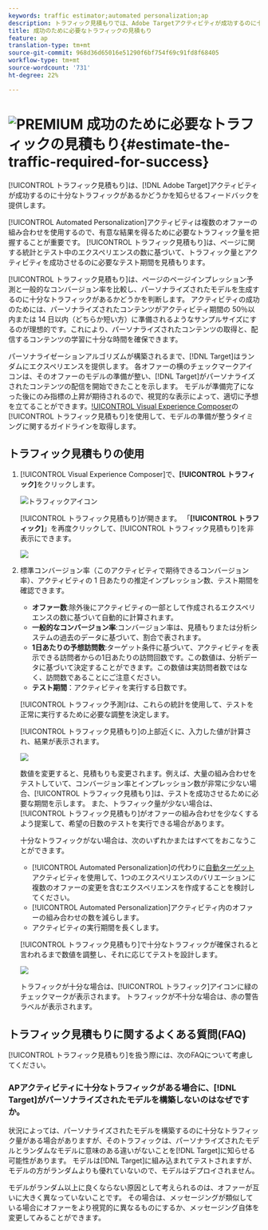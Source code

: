 ```yaml
---
keywords: traffic estimator;automated personalization;ap
description: トラフィック見積もりでは、Adobe Targetアクティビティが成功するのに十分なトラフィックがあるかどうかを知らせるフィードバックを提供します。
title: 成功のために必要なトラフィックの見積もり
feature: ap
translation-type: tm+mt
source-git-commit: 968d36d65016e51290f6bf754f69c91fd8f68405
workflow-type: tm+mt
source-wordcount: '731'
ht-degree: 22%

---
```



# ![PREMIUM](/help/assets/premium.png) 成功のために必要なトラフィックの見積もり{#estimate-the-traffic-required-for-success}

[!UICONTROL トラフィック見積もり]は、[!DNL Adobe Target]アクティビティが成功するのに十分なトラフィックがあるかどうかを知らせるフィードバックを提供します。

[!UICONTROL Automated Personalization]アクティビティは複数のオファーの組み合わせを使用するので、有意な結果を得るために必要なトラフィック量を把握することが重要です。 [!UICONTROL トラフィック見積もり]は、ページに関する統計とテスト中のエクスペリエンスの数に基づいて、トラフィック量とアクティビティを成功させるのに必要なテスト期間を見積もります。

[!UICONTROL トラフィック見積もり]は、ページのページインプレッション予測と一般的なコンバージョン率を比較し、パーソナライズされたモデルを生成するのに十分なトラフィックがあるかどうかを判断します。 アクティビティの成功のためには、パーソナライズされたコンテンツがアクティビティ期間の 50％以内または 14 日以内（どちらか短い方）に準備されるようなサンプルサイズにするのが理想的です。これにより、パーソナライズされたコンテンツの取得と、配信するコンテンツの学習に十分な時間を確保できます。

パーソナライゼーションアルゴリズムが構築されるまで、[!DNL Target]はランダムにエクスペリエンスを提供します。 各オファーの横のチェックマークアイコンは、そのオファーのモデルの準備が整い、[!DNL Target]がパーソナライズされたコンテンツの配信を開始できたことを示します。 モデルが準備完了になった後にのみ指標の上昇が期待されるので、視覚的な表示によって、適切に予想を立てることができます。[!UICONTROL Visual Experience Composer](VEC)の[!UICONTROL トラフィック見積もり]を使用して、モデルの準備が整うタイミングに関するガイドラインを取得します。

## トラフィック見積もりの使用

1. [!UICONTROL Visual Experience Composer]で、**[!UICONTROL トラフィック]**&#x200B;をクリックします。

   ![トラフィックアイコン](/help/c-activities/t-automated-personalization/assets/icon-traffic.png)

   [!UICONTROL トラフィック見積もり]が開きます。 「**[!UICONTROL トラフィック]**」を再度クリックして、[!UICONTROL トラフィック見積もり]を非表示にできます。

   ![](assets/ap_est.png)

1. 標準コンバージョン率（このアクティビティで期待できるコンバージョン率）、アクティビティの 1 日あたりの推定インプレッション数、テスト期間を確認できます。

   * **オファー数**:除外後にアクティビティの一部として作成されるエクスペリエンスの数に基づいて自動的に計算されます。
   * **一般的なコンバージョン率**:コンバージョン率は、見積もりまたは分析システムの過去のデータに基づいて、割合で表されます。
   * **1日あたりの予想訪問数**:ターゲット条件に基づいて、アクティビティを表示できる訪問者からの1日あたりの訪問回数です。この数値は、分析データに基づいて決定することができます。この数値は実訪問者数ではなく、訪問数であることにご注意ください。
   * **テスト期間**：アクティビティを実行する日数です。

   [!UICONTROL トラフィック予測]rは、これらの統計を使用して、テストを正常に実行するために必要な調整を決定します。

   [!UICONTROL トラフィック見積もり]の上部近くに、入力した値が計算され、結果が表示されます。

   ![](assets/ap_est_no.png)

   数値を変更すると、見積もりも変更されます。例えば、大量の組み合わせをテストしていて、コンバージョン率とインプレッション数が非常に少ない場合、[!UICONTROL トラフィック見積もり]は、テストを成功させるために必要な期間を示します。 また、トラフィック量が少ない場合は、[!UICONTROL トラフィック見積もり]がオファーの組み合わせを少なくするよう提案して、希望の日数のテストを実行できる場合があります。

   十分なトラフィックがない場合は、次のいずれかまたはすべてをおこなうことができます。

   * [!UICONTROL Automated Personalization]の代わりに[自動ターゲット](/help/c-activities/auto-target/auto-target-to-optimize.md)アクティビティを使用して、1つのエクスペリエンスのバリエーションに複数のオファーの変更を含むエクスペリエンスを作成することを検討してください。
   * [!UICONTROL Automated Personalization]アクティビティ内のオファーの組み合わせの数を減らします。
   * アクティビティの実行期間を長くします。

   [!UICONTROL トラフィック見積もり]で十分なトラフィックが確保されると言われるまで数値を調整し、それに応じてテストを設計します。

   ![](assets/ap_est_yes.png)

   トラフィックが十分な場合は、[!UICONTROL トラフィック]アイコンに緑のチェックマークが表示されます。 トラフィックが不十分な場合は、赤の警告ラベルが表示されます。

## トラフィック見積もりに関するよくある質問(FAQ)

[!UICONTROL トラフィック見積もり]を扱う際には、次のFAQについて考慮してください。

### APアクティビティに十分なトラフィックがある場合に、[!DNL Target]がパーソナライズされたモデルを構築しないのはなぜですか。

状況によっては、パーソナライズされたモデルを構築するのに十分なトラフィック量がある場合がありますが、そのトラフィックは、パーソナライズされたモデルとランダムなモデルに意味のある違いがないことを[!DNL Target]に知らせる可能性があります。 モデルは[!DNL Target]に組み込まれてテストされますが、モデルの方がランダムよりも優れていないので、モデルはデプロイされません。

モデルがランダム以上に良くならない原因として考えられるのは、オファーが互いに大きく異なっていないことです。 その場合は、メッセージングが類似している場合にオファーをより視覚的に異なるものにするか、メッセージング自体を変更してみることができます。
